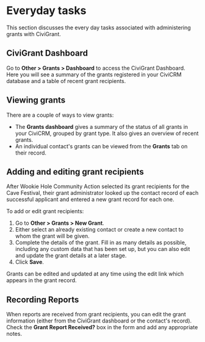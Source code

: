 # Everyday tasks

This section discusses the every day tasks associated with administering
grants with CiviGrant.

## CiviGrant Dashboard

Go to **Other > Grants > Dashboard** to access the CiviGrant
Dashboard. Here you will see a summary of the grants registered in your
CiviCRM database and a table of recent grant recipients.

## Viewing grants

There are a couple of ways to view grants:

-   The **Grants dashboard** gives a summary of the status of all
    grants in your CiviCRM, grouped by grant type. It also gives an
    overview of recent grants.
-   An individual contact's grants can be viewed from the **Grants** tab
    on their record.

## Adding and editing grant recipients

After Wookie Hole Community Action selected its grant recipients for the
Cave Festival, their grant administrator looked up the contact record of
each successful applicant and entered a new grant record for each one.

To add or edit grant recipients:

1.  Go to **Other > Grants > New Grant**.
2.  Either select an already existing contact or create a new contact to
    whom the grant will be given.
3.  Complete the details of the grant. Fill in as many details as
    possible, including any custom data that has been set up, but you
    can also edit and update the grant details at a later stage.
4.  Click **Save**.

Grants can be edited and updated at any time using the edit link which
appears in the grant record.

## Recording Reports

When reports are received from grant recipients, you can edit the grant
information (either from the CiviGrant dashboard or the contact's
record). Check the **Grant Report Received?** box in the form and add
any appropriate notes.

